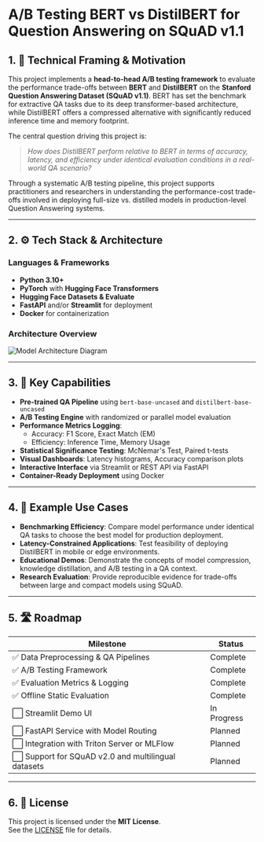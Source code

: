 # A/B Testing BERT vs DistilBERT for Question Answering on SQuAD v1.1

## 1. 📘 Technical Framing & Motivation

This project implements a **head-to-head A/B testing framework** to evaluate the performance trade-offs between **BERT** and **DistilBERT** on the **Stanford Question Answering Dataset (SQuAD v1.1)**. BERT has set the benchmark for extractive QA tasks due to its deep transformer-based architecture, while DistilBERT offers a compressed alternative with significantly reduced inference time and memory footprint.

The central question driving this project is:  
> _How does DistilBERT perform relative to BERT in terms of accuracy, latency, and efficiency under identical evaluation conditions in a real-world QA scenario?_

Through a systematic A/B testing pipeline, this project supports practitioners and researchers in understanding the performance-cost trade-offs involved in deploying full-size vs. distilled models in production-level Question Answering systems.

---

## 2. ⚙️ Tech Stack & Architecture

### **Languages & Frameworks**
- **Python 3.10+**
- **PyTorch** with **Hugging Face Transformers**
- **Hugging Face Datasets & Evaluate**
- **FastAPI** and/or **Streamlit** for deployment
- **Docker** for containerization

### **Architecture Overview**

![Model Architecture Diagram](./assets/architecture.png "Model Architecture Diagram")


---

## 3. 🚀 Key Capabilities

- **Pre-trained QA Pipeline** using `bert-base-uncased` and `distilbert-base-uncased`
- **A/B Testing Engine** with randomized or parallel model evaluation
- **Performance Metrics Logging**:  
  - Accuracy: F1 Score, Exact Match (EM)  
  - Efficiency: Inference Time, Memory Usage  
- **Statistical Significance Testing**: McNemar's Test, Paired t-tests
- **Visual Dashboards**: Latency histograms, Accuracy comparison plots
- **Interactive Interface** via Streamlit or REST API via FastAPI
- **Container-Ready Deployment** using Docker

---

## 4. 💼 Example Use Cases

- **Benchmarking Efficiency**: Compare model performance under identical QA tasks to choose the best model for production deployment.
- **Latency-Constrained Applications**: Test feasibility of deploying DistilBERT in mobile or edge environments.
- **Educational Demos**: Demonstrate the concepts of model compression, knowledge distillation, and A/B testing in a QA context.
- **Research Evaluation**: Provide reproducible evidence for trade-offs between large and compact models using SQuAD.

---

## 5. 🛣️ Roadmap

| Milestone                                    | Status      |
|---------------------------------------------|-------------|
| ✅ Data Preprocessing & QA Pipelines         | Complete    |
| ✅ A/B Testing Framework                     | Complete    |
| ✅ Evaluation Metrics & Logging              | Complete    |
| ✅ Offline Static Evaluation                 | Complete    |
| ⬜ Streamlit Demo UI                         | In Progress |
| ⬜ FastAPI Service with Model Routing        | Planned     |
| ⬜ Integration with Triton Server or MLFlow  | Planned     |
| ⬜ Support for SQuAD v2.0 and multilingual datasets | Planned     |

---

## 6. 📄 License

This project is licensed under the **MIT License**.  
See the [LICENSE](./LICENSE) file for details.




